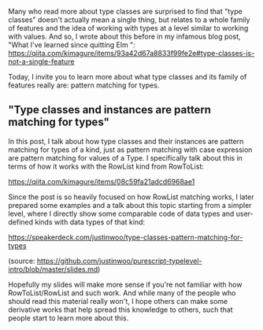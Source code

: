 Many who read more about type classes are surprised to find that "type classes" doesn't actually mean a single thing, but relates to a whole family of features and the idea of working with types at a level similar to working with values. And so, I wrote about this before in my infamous blog post, "What I've learned since quitting Elm
": <https://qiita.com/kimagure/items/93a42d67a8833f99fe2e#type-classes-is-not-a-single-feature>

Today, I invite you to learn more about what type classes and its family of features really are: pattern matching for types.

## "Type classes and instances are pattern matching for types"

In this post, I talk about how type classes and their instances are pattern matching for types of a kind, just as pattern matching with case expression are pattern matching for values of a Type. I specifically talk about this in terms of how it works with the RowList kind from RowToList:

<https://qiita.com/kimagure/items/08c59fa21adcd6968ae1>

Since the post is so heavily focused on how RowList matching works, I later prepared some examples and a talk about this topic starting from a simpler level, where I directly show some comparable code of data types and user-defined kinds with data types of that kind:

<https://speakerdeck.com/justinwoo/type-classes-pattern-matching-for-types>

(source: <https://github.com/justinwoo/purescript-typelevel-intro/blob/master/slides.md>)

Hopefully my slides will make more sense if you're not familiar with how RowToList/RowList and such work. And while many of the people who should read this material really won't, I hope others can make some derivative works that help spread this knowledge to others, such that people start to learn more about this.
